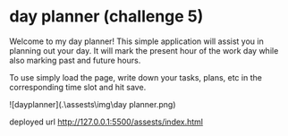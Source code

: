 # day planner (challenge 5)

Welcome to my day planner! This simple application will assist you in planning out your day. It will mark the present hour of the work day while also marking past and future hours.

To use simply load the page, write down your tasks, plans, etc in the corresponding time slot and hit save.

![dayplanner](.\assests\img\day planner.png)

deployed url
http://127.0.0.1:5500/assests/index.html
